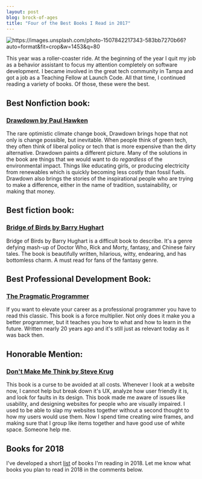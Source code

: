 ```yaml
---
layout: post
blog: brock-of-ages
title: "Four of the Best Books I Read in 2017"
--- 
```


<img src="/assets/brock-of-ages/bookshelf.jpg" alt="https://images.unsplash.com/photo-1507842217343-583bb7270b66?auto=format&fit=crop&w=1453&q=80
" title="Photo by Alfons Morales">

This year was a roller-coaster ride. At the beginning of the year I quit my job as a behavior assistant to focus my attention completely on software development. I became involved in the great tech community in Tampa and got a job as a Teaching Fellow at Launch Code. All that time, I continued reading a variety of books. Of those, these were the best.

## Best Nonfiction book:
### [Drawdown by Paul Hawken][drawdown]

The rare optimistic climate change book, Drawdown brings hope that not only is change possible, but inevitable. When people think of green tech, they often think of liberal policy or tech that is more expensive than the dirty alternative. Drawdown paints a different picture. Many of the solutions in the book are things that we would want to do *regardless* of the environmental impact. Things like educating girls, or producing electricity from renewables which is quickly becoming less costly than fossil fuels. Drawdown also brings the stories of the inspirational people who are trying to make a difference, either in the name of tradition, sustainability, or making that money.

## Best fiction book: 
### [Bridge of Birds by Barry Hughart][bridge of birds]
Bridge of Birds by Barry Hughart is a difficult book to describe. It's a genre defying mash-up of Doctor Who, Rick and Morty, fantasy, and Chinese fairy tales. The book is beautifully written, hilarious, witty, endearing, and has bottomless charm. A must read for fans of the fantasy genre.

## Best Professional Development Book:
### [The Pragmatic Programmer][pragmatic]
If you want to elevate your career as a professional programmer you have to read this classic. This book is a force multiplier. Not only does it make you a better programmer, but it teaches you how to what and how to learn in the future. Written nearly 20 years ago and it's still just as relevant today as it was back then.

## Honorable Mention:
### [Don't Make Me Think by Steve Krug][make me think]
This book is a curse to be avoided at all costs. Whenever I look at a website now, I cannot help but break down it's UX, analyze how user friendly it is, and look for faults in its design. This book made me aware of issues like usability, and designing websites for people who are visually impaired. I used to be able to slap my websites together without a second thought to how my users would use them. Now I spend time creating wire frames, and making sure that I group like items together and have good use of white space. Someone help me.

## Books for 2018
I've developed a short [list][list] of books I'm reading in 2018. Let me know what books you plan to read in 2018 in the comments below.

[bridge of birds]: https://www.amazon.com/Bridge-Birds-Novel-Ancient-China/dp/0345321383
[make me think]: https://www.amazon.com/Dont-Make-Think-Revisited-Usability/dp/0321965515
[drawdown]: https://www.amazon.com/Drawdown-Comprehensive-Proposed-Reverse-Warming/dp/0143130447
[pragmatic]: https://www.amazon.com/Pragmatic-Programmer-Journeyman-Master/dp/020161622X
[list]: https://www.goodreads.com/list/show/119120.John_Brock_s_2018_Reading_List_of_Power_